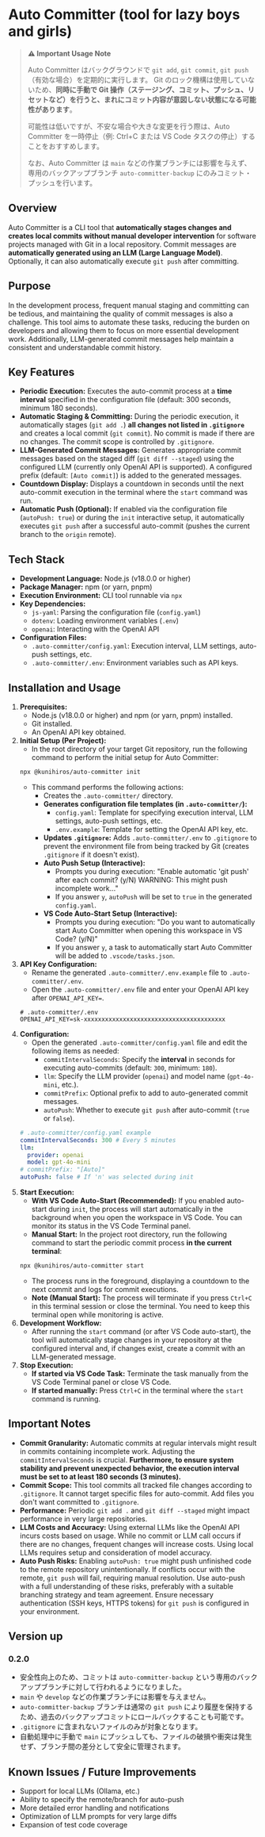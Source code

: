 # Auto Committer (tool for lazy boys and girls)


> **⚠️ Important Usage Note**
>
> Auto Committer はバックグラウンドで `git add`, `git commit`, `git push`（有効な場合）を定期的に実行します。
> Git のロック機構は使用していないため、**同時に手動で Git 操作（ステージング、コミット、プッシュ、リセットなど）を行うと、まれにコミット内容が意図しない状態になる可能性があります**。
>
> 可能性は低いですが、不安な場合や大きな変更を行う際は、Auto Committer を一時停止（例: Ctrl+C または VS Code タスクの停止）することをおすすめします。
>
> なお、Auto Committer は `main` などの作業ブランチには影響を与えず、専用のバックアップブランチ `auto-committer-backup` にのみコミット・プッシュを行います。

## Overview

Auto Committer is a CLI tool that **automatically stages changes and creates local commits without manual developer intervention** for software projects managed with Git in a local repository. Commit messages are **automatically generated using an LLM (Large Language Model)**. Optionally, it can also automatically execute `git push` after committing.

## Purpose

In the development process, frequent manual staging and committing can be tedious, and maintaining the quality of commit messages is also a challenge. This tool aims to automate these tasks, reducing the burden on developers and allowing them to focus on more essential development work. Additionally, LLM-generated commit messages help maintain a consistent and understandable commit history.

## Key Features

*   **Periodic Execution:** Executes the auto-commit process at a **time interval** specified in the configuration file (default: 300 seconds, minimum 180 seconds).
*   **Automatic Staging & Committing:** During the periodic execution, it automatically stages (`git add .`) **all changes not listed in `.gitignore`** and creates a local commit (`git commit`). No commit is made if there are no changes. The commit scope is controlled by `.gitignore`.
*   **LLM-Generated Commit Messages:** Generates appropriate commit messages based on the staged diff (`git diff --staged`) using the configured LLM (currently only OpenAI API is supported). A configured prefix (default: `[Auto commit]`) is added to the generated messages.
*   **Countdown Display:** Displays a countdown in seconds until the next auto-commit execution in the terminal where the `start` command was run.
*   **Automatic Push (Optional):** If enabled via the configuration file (`autoPush: true`) or during the `init` interactive setup, it automatically executes `git push` after a successful auto-commit (pushes the current branch to the `origin` remote).

## Tech Stack

*   **Development Language:** Node.js (v18.0.0 or higher)
*   **Package Manager:** npm (or yarn, pnpm)
*   **Execution Environment:** CLI tool runnable via `npx`
*   **Key Dependencies:**
    *   `js-yaml`: Parsing the configuration file (`config.yaml`)
    *   `dotenv`: Loading environment variables (`.env`)
    *   `openai`: Interacting with the OpenAI API
*   **Configuration Files:**
    *   `.auto-committer/config.yaml`: Execution interval, LLM settings, auto-push settings, etc.
    *   `.auto-committer/.env`: Environment variables such as API keys.

## Installation and Usage

1.  **Prerequisites:**
    *   Node.js (v18.0.0 or higher) and npm (or yarn, pnpm) installed.
    *   Git installed.
    *   An OpenAI API key obtained.
2.  **Initial Setup (Per Project):**
    *   In the root directory of your target Git repository, run the following command to perform the initial setup for Auto Committer:
    ```bash
    npx @kunihiros/auto-committer init
    ```
    *   This command performs the following actions:
        *   Creates the `.auto-committer/` directory.
        *   **Generates configuration file templates (in `.auto-committer/`):**
            *   `config.yaml`: Template for specifying execution interval, LLM settings, auto-push settings, etc.
            *   `.env.example`: Template for setting the OpenAI API key, etc.
        *   **Updates `.gitignore`:** Adds `.auto-committer/.env` to `.gitignore` to prevent the environment file from being tracked by Git (creates `.gitignore` if it doesn't exist).
        *   **Auto Push Setup (Interactive):**
             *   Prompts you during execution: "Enable automatic 'git push' after each commit? (y/N) WARNING: This might push incomplete work..."
             *   If you answer `y`, `autoPush` will be set to `true` in the generated `config.yaml`.
        *   **VS Code Auto-Start Setup (Interactive):**
            *   Prompts you during execution: "Do you want to automatically start Auto Committer when opening this workspace in VS Code? (y/N)"
            *   If you answer `y`, a task to automatically start Auto Committer will be added to `.vscode/tasks.json`.
3.  **API Key Configuration:**
    *   Rename the generated `.auto-committer/.env.example` file to `.auto-committer/.env`.
    *   Open the `.auto-committer/.env` file and enter your OpenAI API key after `OPENAI_API_KEY=`.
    ```dotenv
    # .auto-committer/.env
    OPENAI_API_KEY=sk-xxxxxxxxxxxxxxxxxxxxxxxxxxxxxxxxxxxxxxxx
    ```
4.  **Configuration:**
    *   Open the generated `.auto-committer/config.yaml` file and edit the following items as needed:
        *   `commitIntervalSeconds`: Specify the **interval** in seconds for executing auto-commits (default: `300`, minimum: `180`).
        *   `llm`: Specify the LLM provider (`openai`) and model name (`gpt-4o-mini`, etc.).
        *   `commitPrefix`: Optional prefix to add to auto-generated commit messages.
        *   `autoPush`: Whether to execute `git push` after auto-commit (`true` or `false`).
    ```yaml
    # .auto-committer/config.yaml example
    commitIntervalSeconds: 300 # Every 5 minutes
    llm:
      provider: openai
      model: gpt-4o-mini
    # commitPrefix: "[Auto]"
    autoPush: false # If 'n' was selected during init
    ```
5.  **Start Execution:**
    *   **With VS Code Auto-Start (Recommended):** If you enabled auto-start during `init`, the process will start automatically in the background when you open the workspace in VS Code. You can monitor its status in the VS Code Terminal panel.
    *   **Manual Start:** In the project root directory, run the following command to start the periodic commit process **in the current terminal**:
    ```bash
    npx @kunihiros/auto-committer start
    ```
    *   The process runs in the foreground, displaying a countdown to the next commit and logs for commit executions.
    *   **Note (Manual Start):** The process will terminate if you press `Ctrl+C` in this terminal session or close the terminal. You need to keep this terminal open while monitoring is active.
6.  **Development Workflow:**
    *   After running the `start` command (or after VS Code auto-start), the tool will automatically stage changes in your repository at the configured interval and, if changes exist, create a commit with an LLM-generated message.
7.  **Stop Execution:**
    *   **If started via VS Code Task:** Terminate the task manually from the VS Code Terminal panel or close VS Code.
    *   **If started manually:** Press `Ctrl+C` in the terminal where the `start` command is running.

## Important Notes

*   **Commit Granularity:** Automatic commits at regular intervals might result in commits containing incomplete work. Adjusting the `commitIntervalSeconds` is crucial. **Furthermore, to ensure system stability and prevent unexpected behavior, the execution interval must be set to at least 180 seconds (3 minutes).**
*   **Commit Scope:** This tool commits all tracked file changes according to `.gitignore`. It cannot target specific files for auto-commit. Add files you don't want committed to `.gitignore`.
*   **Performance:** Periodic `git add .` and `git diff --staged` might impact performance in very large repositories.
*   **LLM Costs and Accuracy:** Using external LLMs like the OpenAI API incurs costs based on usage. While no commit or LLM call occurs if there are no changes, frequent changes will increase costs. Using local LLMs requires setup and consideration of model accuracy.
*   **Auto Push Risks:** Enabling `autoPush: true` might push unfinished code to the remote repository unintentionally. If conflicts occur with the remote, `git push` will fail, requiring manual resolution. Use auto-push with a full understanding of these risks, preferably with a suitable branching strategy and team agreement. Ensure necessary authentication (SSH keys, HTTPS tokens) for `git push` is configured in your environment.

## Version up

### 0.2.0

- 安全性向上のため、コミットは `auto-committer-backup` という専用のバックアップブランチに対して行われるようになりました。
- `main` や `develop` などの作業ブランチには影響を与えません。
- `auto-committer-backup` ブランチは通常の `git push` により履歴を保持するため、過去のバックアップコミットにロールバックすることも可能です。
- `.gitignore` に含まれないファイルのみが対象となります。
- 自動処理中に手動で `main` にプッシュしても、ファイルの破損や衝突は発生せず、ブランチ間の差分として安全に管理されます。

## Known Issues / Future Improvements

*   Support for local LLMs (Ollama, etc.)
*   Ability to specify the remote/branch for auto-push
*   More detailed error handling and notifications
*   Optimization of LLM prompts for very large diffs
*   Expansion of test code coverage
